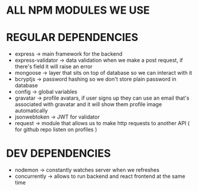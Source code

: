 # ALL NPM MODULES WE USE

# REGULAR DEPENDENCIES

- express -> main framework for the backend
- express-validator -> data validation when we make a post request, if there's field it will raise an error
- mongoose -> layer that sits on top of database so we can interact with it
- bcryptjs -> password hashing so we don't store plain password in database
- config -> global variables
- gravatar -> profile avatars, if user signs up they can use an email that's associated with gravatar and it will show them profile image automatically
- jsonwebtoken -> JWT for validator
- request -> module that allows us to make http requests to another API ( for github repo listen on profiles )

# DEV DEPENDENCIES

- nodemon -> constantly watches server when we refreshes
- concurrently -> allows to run backend and react frontend at the same time
